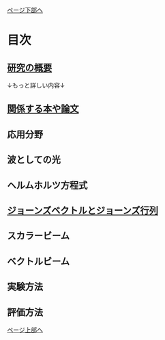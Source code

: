<!-- $$
\begin{aligned}
\begin{bmatrix}

\end{bmatrix}
\end{aligned}
$$ -->

<!-- <p align="center">
<img src="https://github.com/sk0ik/Vector_Beam/blob/main/Gif/x_linear_polarization.png" alt="サンプル画像" width="300">
</p> -->

<!-- | ![GIF1](https://github.com/sk0ik/Vector_Beam/blob/main/GIF/x_pol_normal-ezgif.com-crop.gif) | ![GIF2](https://github.com/sk0ik/Vector_Beam/blob/main/GIF/x_polarization_amp-ezgif.com-crop.gif) | ![GIF3](https://github.com/sk0ik/Vector_Beam/blob/main/GIF/x_polarization_freq-ezgif.com-crop.gif) |
|:---:|:---:|:---:|
| GIF1 Caption | GIF2 Caption | GIF3 Caption | -->

<!-- | ![GIF1](https://github.com/sk0ik/Vector_Beam/blob/main/GIF/x_pol_normal-ezgif.com-crop.gif)|
|:---:|
| GIF1 Caption | -->

[ページ下部へ](#under)
<a id="top"></a>

# 目次

## [研究の概要](https://github.com/sk0ik/Vector_Beam/blob/main/File/000.Summary.md)

↓もっと詳しい内容↓

## [関係する本や論文](https://github.com/sk0ik/Vector_Beam/blob/main/File/001.Papers.md)

## 応用分野

<!-- ## [応用分野](https://github.com/sk0ik/Vector_Beam/blob/main/File/002.Application.md) -->

## 波としての光

<!-- ## [波としての光](https://github.com/sk0ik/Vector_Beam/blob/main/File/003.Introduction.md) -->

## ヘルムホルツ方程式

<!-- ## [ヘルムホルツ方程式](https://github.com/sk0ik/Vector_Beam/blob/main/File/004.Helmholtz_Equation.md) -->

## [ジョーンズベクトルとジョーンズ行列](https://github.com/sk0ik/Vector_Beam/blob/main/File/005.Jones_Vector_Jones_Matrix.md)

## スカラービーム

<!-- ## [スカラービーム](https://github.com/sk0ik/Vector_Beam/blob/main/File/006.Scalar_Beam.md) -->

## ベクトルビーム

<!-- ## [ベクトルビーム](https://github.com/sk0ik/Vector_Beam/blob/main/File/007.Vector_Beam.md) -->

## 実験方法

<!-- ## [実験方法](https://github.com/sk0ik/Vector_Beam/blob/main/File/008.Experiment.md) -->

## 評価方法

<!-- ## [評価方法](https://github.com/sk0ik/Vector_Beam/blob/main/File/009.Evaluation.md) -->

<!-- 1.  [機械学習](https://github.com/sk0ik/Vector_Beam/blob/main/File/013Machine_Learning.md)

1.  [メモ](https://github.com/sk0ik/Vector_Beam/blob/main/File/999.Draft.md) -->

<a id="under"></a>

[ページ上部へ](#top)
